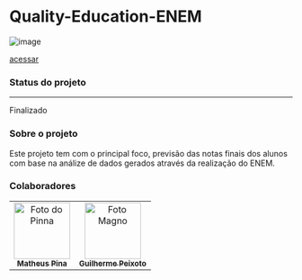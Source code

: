 # Quality-Education-ENEM


![image](https://user-images.githubusercontent.com/48967037/163868379-ef9076b3-1ee6-4a78-be4b-bff95183078f.png)

<a href="https://www.kaggle.com/competitions/qualityeducation/overview">  acessar </a>

<h3> Status do projeto </h3>
<hr>
Finalizado

<h3> Sobre o projeto </h3>

Este projeto tem com o principal foco, previsão das notas finais dos alunos com base na análize de dados gerados através da realização do ENEM.

<h3> Colaboradores  </h3>
<table>
  
  <tr>
    <td align="center">
      <a href="#">
        <img src="https://media-exp1.licdn.com/dms/image/C5603AQF4PqlnmpNL-Q/profile-displayphoto-shrink_800_800/0/1644373572662?e=1668038400&v=beta&t=aG0boLwjDDzyAofKHslyyydREsRNT5Rxqo1hCLWfR9k" width="100px;" alt="Foto do Pinna"/><br>
        <sub>
          <b>Matheus Pina</b>
        </sub>
      </a>
    </td>
    <td align="center">
      <a href="#">
        <img src="https://avatars.githubusercontent.com/u/48967037?v=4" width="100px;" alt="Foto Magno"/><br>
        <sub>
          <b>Guilherme Peixoto</b>
        </sub>
      </a>
    </td>
    
   </tr>
  <tr>
    
</table>

